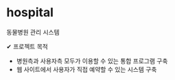 # hospital
동물병원 관리 시스템

✔ 프로젝트 목적
  - 병원측과 사용자측 모두가 이용할 수 있는 통합 프로그램 구축
  - 웹 사이트에서 사용자가 직접 예약할 수 있는 시스템 구축
